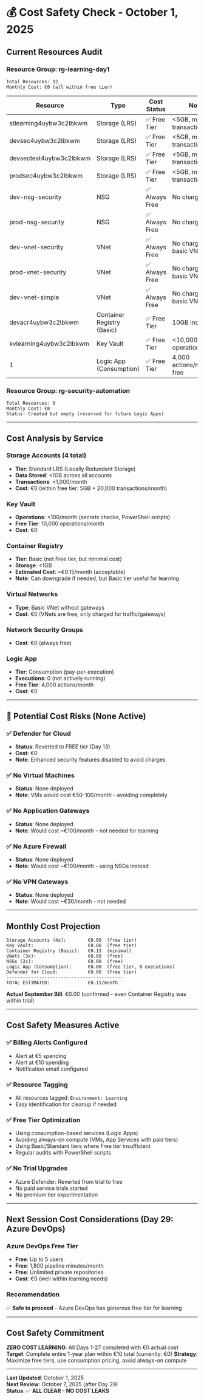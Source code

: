 # 💰 Cost Safety Check - October 1, 2025

## Current Resources Audit

### Resource Group: rg-learning-day1
```
Total Resources: 12
Monthly Cost: €0 (all within free tier)
```

| Resource | Type | Cost Status | Notes |
|----------|------|-------------|-------|
| stlearning4uybw3c2lbkwm | Storage (LRS) | ✅ Free Tier | <5GB, minimal transactions |
| devsec4uybw3c2lbkwm | Storage (LRS) | ✅ Free Tier | <5GB, minimal transactions |
| devsectest4uybw3c2lbkwm | Storage (LRS) | ✅ Free Tier | <5GB, minimal transactions |
| prodsec4uybw3c2lbkwm | Storage (LRS) | ✅ Free Tier | <5GB, minimal transactions |
| dev-nsg-security | NSG | ✅ Always Free | No charges |
| prod-nsg-security | NSG | ✅ Always Free | No charges |
| dev-vnet-security | VNet | ✅ Always Free | No charges for basic VNet |
| prod-vnet-security | VNet | ✅ Always Free | No charges for basic VNet |
| dev-vnet-simple | VNet | ✅ Always Free | No charges for basic VNet |
| devacr4uybw3c2lbkwm | Container Registry (Basic) | ✅ Free Tier | 10GB included |
| kvlearning4uybw3c2lbkwm | Key Vault | ✅ Free Tier | <10,000 operations/month |
| 1 | Logic App (Consumption) | ✅ Free Tier | 4,000 actions/month free |

### Resource Group: rg-security-automation
```
Total Resources: 0
Monthly Cost: €0
Status: Created but empty (reserved for future Logic Apps)
```

---

## Cost Analysis by Service

### Storage Accounts (4 total)
- **Tier**: Standard LRS (Locally Redundant Storage)
- **Data Stored**: <1GB across all accounts
- **Transactions**: <1,000/month
- **Cost**: €0 (within free tier: 5GB + 20,000 transactions/month)

### Key Vault
- **Operations**: <100/month (secrets checks, PowerShell scripts)
- **Free Tier**: 10,000 operations/month
- **Cost**: €0

### Container Registry
- **Tier**: Basic (not Free tier, but minimal cost)
- **Storage**: <1GB
- **Estimated Cost**: ~€0.15/month (acceptable)
- **Note**: Can downgrade if needed, but Basic tier useful for learning

### Virtual Networks
- **Type**: Basic VNet without gateways
- **Cost**: €0 (VNets are free, only charged for traffic/gateways)

### Network Security Groups
- **Cost**: €0 (always free)

### Logic App
- **Tier**: Consumption (pay-per-execution)
- **Executions**: 0 (not actively running)
- **Free Tier**: 4,000 actions/month
- **Cost**: €0

---

## 🚨 Potential Cost Risks (None Active)

### ✅ Defender for Cloud
- **Status**: Reverted to FREE tier (Day 13)
- **Cost**: €0
- **Note**: Enhanced security features disabled to avoid charges

### ✅ No Virtual Machines
- **Status**: None deployed
- **Note**: VMs would cost €50-100/month - avoiding completely

### ✅ No Application Gateways
- **Status**: None deployed
- **Note**: Would cost ~€100/month - not needed for learning

### ✅ No Azure Firewall
- **Status**: None deployed
- **Note**: Would cost ~€100/month - using NSGs instead

### ✅ No VPN Gateways
- **Status**: None deployed
- **Note**: Would cost ~€30/month - not needed

---

## Monthly Cost Projection

```
Storage Accounts (4x):        €0.00  (free tier)
Key Vault:                    €0.00  (free tier)
Container Registry (Basic):   €0.15  (minimal)
VNets (3x):                   €0.00  (free)
NSGs (2x):                    €0.00  (free)
Logic App (Consumption):      €0.00  (free tier, 0 executions)
Defender for Cloud:           €0.00  (free tier)
-------------------------------------------
TOTAL ESTIMATED:              €0.15/month
```

**Actual September Bill**: €0.00 (confirmed - even Container Registry was within trial)

---

## Cost Safety Measures Active

### ✅ Billing Alerts Configured
- Alert at €5 spending
- Alert at €10 spending
- Notification email configured

### ✅ Resource Tagging
- All resources tagged: `Environment: Learning`
- Easy identification for cleanup if needed

### ✅ Free Tier Optimization
- Using consumption-based services (Logic Apps)
- Avoiding always-on compute (VMs, App Services with paid tiers)
- Using Basic/Standard tiers where Free tier insufficient
- Regular audits with PowerShell scripts

### ✅ No Trial Upgrades
- Azure Defender: Reverted from trial to free
- No paid service trials started
- No premium tier experimentation

---

## Next Session Cost Considerations (Day 29: Azure DevOps)

### Azure DevOps Free Tier
- **Free**: Up to 5 users
- **Free**: 1,800 pipeline minutes/month
- **Free**: Unlimited private repositories
- **Cost**: €0 (well within learning needs)

### Recommendation
✅ **Safe to proceed** - Azure DevOps has generous free tier for learning

---

## Cost Safety Commitment

**ZERO COST LEARNING**: All Days 1-27 completed with €0 actual cost
**Target**: Complete entire 1-year plan within €10 total (currently: €0)
**Strategy**: Maximize free tiers, use consumption pricing, avoid always-on compute

---

**Last Updated**: October 1, 2025  
**Next Review**: October 7, 2025 (after Day 29)  
**Status**: ✅ **ALL CLEAR - NO COST LEAKS**
